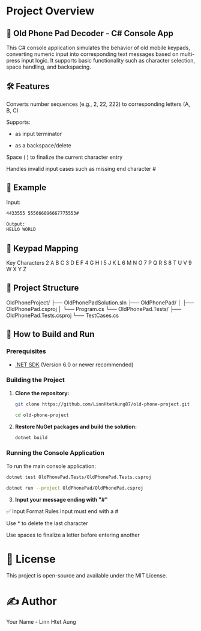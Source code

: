 # Project Overview

## 📱 Old Phone Pad Decoder - C# Console App
This C# console application simulates the behavior of old mobile keypads, converting numeric input into corresponding text messages based on multi-press input logic. It supports basic functionality such as character selection, space handling, and backspacing.

## 🛠 Features
Converts number sequences (e.g., 2, 22, 222) to corresponding letters (A, B, C)

Supports:

* as input terminator

* as a backspace/delete

Space ( ) to finalize the current character entry

Handles invalid input cases such as missing end character #

## 🧪 Example
Input: 
```bash
4433555 555666096667775553#
```
```bash
Output: 
HELLO WORLD
```

## 🔡 Keypad Mapping
Key	Characters
2	A B C
3	D E F
4	G H I
5	J K L
6	M N O
7	P Q R S
8	T U V
9	W X Y Z

## 📂 Project Structure
OldPhoneProject/
├── OldPhonePadSolution.sln
├── OldPhonePad/
│   ├── OldPhonePad.csproj
│   └── Program.cs
└── OldPhonePad.Tests/
    ├── OldPhonePad.Tests.csproj
    └── TestCases.cs

## 🚀 How to Build and Run

### Prerequisites

* [.NET SDK](https://dotnet.microsoft.com/download) (Version 6.0 or newer recommended)

### Building the Project

1.  **Clone the repository:**
    ```bash
    git clone https://github.com/LinnHtetAung87/old-phone-project.git

    cd old-phone-project
    ```

2.  **Restore NuGet packages and build the solution:**
    ```bash
    dotnet build
    ```

### Running the Console Application

To run the main console application:
```bash
dotnet test OldPhonePad.Tests/OldPhonePad.Tests.csproj
```

```bash
dotnet run --project OldPhonePad/OldPhonePad.csproj
```

3.  **Input your message ending with "#"**

✅ Input Format Rules
Input must end with a #

Use * to delete the last character

Use spaces to finalize a letter before entering another

# 📄 License
This project is open-source and available under the MIT License.

# ✍️ Author
Your Name - Linn Htet Aung